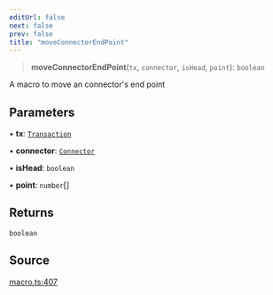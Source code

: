 ```yaml
---
editUrl: false
next: false
prev: false
title: "moveConnectorEndPoint"
---
```


> **moveConnectorEndPoint**(`tx`, `connector`, `isHead`, `point`): `boolean`

A macro to move an connector's end point

## Parameters

• **tx**: [`Transaction`](/api-core/classes/transaction/)

• **connector**: [`Connector`](/api-core/classes/connector/)

• **isHead**: `boolean`

• **point**: `number`[]

## Returns

`boolean`

## Source

[macro.ts:407](https://github.com/dgmjs/dgmjs/blob/main/packages/core/src/macro.ts#L407)
